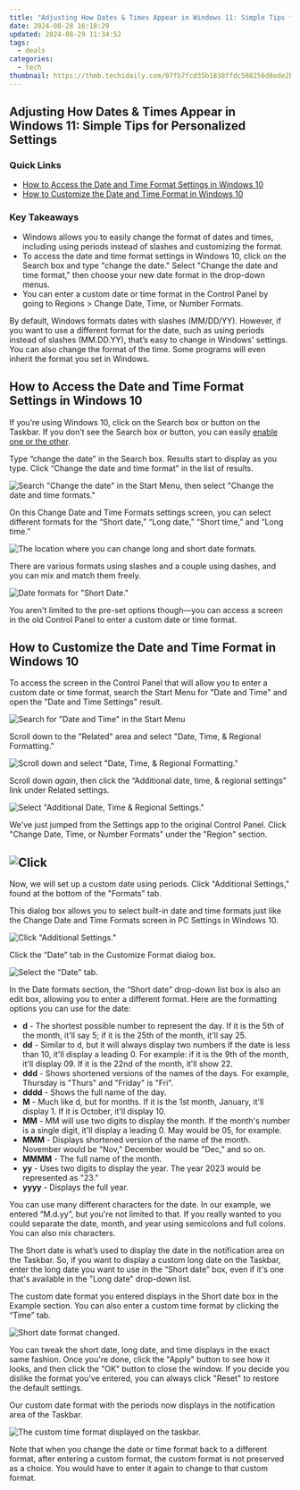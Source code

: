```yaml
---
title: "Adjusting How Dates & Times Appear in Windows 11: Simple Tips for Personalized Settings"
date: 2024-08-28 16:18:29
updated: 2024-08-29 11:34:52
tags:
  - deals
categories:
  - tech
thumbnail: https://thmb.techidaily.com/07fb7fcd35b1838ffdc588256d8ede2b1811ae53f4a1f3aaa3fc523cba06c6cc.jpg
---
```


## Adjusting How Dates & Times Appear in Windows 11: Simple Tips for Personalized Settings

### Quick Links

* [How to Access the Date and Time Format Settings in Windows 10](https://win-howtos.techidaily.com/mysterious-shade-monitor-malaise/)
* [How to Customize the Date and Time Format in Windows 10](https://extra-skills.techidaily.com/new-overcoming-video-blank-screen-the-ultimate-chromesafari-guide/)

### Key Takeaways

* Windows allows you to easily change the format of dates and times, including using periods instead of slashes and customizing the format.
* To access the date and time format settings in Windows 10, click on the Search box and type "change the date." Select "Change the date and time format," then choose your new date format in the drop-down menus.
* You can enter a custom date or time format in the Control Panel by going to Regions > Change Date, Time, or Number Formats.

 By default, Windows formats dates with slashes (MM/DD/YY). However, if you want to use a different format for the date, such as using periods instead of slashes (MM.DD.YY), that’s easy to change in Windows' settings. You can also change the format of the time. Some programs will even inherit the format you set in Windows. 

##  How to Access the Date and Time Format Settings in Windows 10

 If you’re using Windows 10, click on the Search box or button on the Taskbar. If you don’t see the Search box or button, you can easily [enable one or the other](https://remote-screen-capture.techidaily.com/updated-your-essential-guide-to-unmissable-gaming-adventures-for-2024/).

 Type “change the date” in the Search box. Results start to display as you type. Click “Change the date and time format” in the list of results.

![Search "Change the date" in the Start Menu, then select "Change the date and time formats."](https://static1.howtogeekimages.com/wordpress/wp-content/uploads/2023/11/1-search-change-the-date.png) 

 On this Change Date and Time Formats settings screen, you can select different formats for the “Short date,” “Long date,” “Short time,” and “Long time.”

![The location where you can change long and short date formats.](https://static1.howtogeekimages.com/wordpress/wp-content/uploads/2023/11/2-short-date-long-date-times.png) 

 There are various formats using slashes and a couple using dashes, and you can mix and match them freely. 

![Date formats for "Short Date."](https://static1.howtogeekimages.com/wordpress/wp-content/uploads/2023/11/3-date-formats.png) 

 You aren't limited to the pre-set options though—you can access a screen in the old Control Panel to enter a custom date or time format.

##  How to Customize the Date and Time Format in Windows 10

 To access the screen in the Control Panel that will allow you to enter a custom date or time format, search the Start Menu for "Date and Time" and open the "Date and Time Settings" result. 

![Search for "Date and Time" in the Start Menu](https://static1.howtogeekimages.com/wordpress/wp-content/uploads/2023/11/4-date-and-time-settings.png) 

 Scroll down to the "Related" area and select "Date, Time, & Regional Formatting." 

![Scroll down and select "Date, Time, & Regional Formatting."](https://static1.howtogeekimages.com/wordpress/wp-content/uploads/2023/11/5-date-time-regional-formatting.png) 

 Scroll down _again_, then click the “Additional date, time, & regional settings” link under Related settings.

![Select "Additional Date, Time & Regional Settings."](https://static1.howtogeekimages.com/wordpress/wp-content/uploads/2023/11/6-additional.png) 

 We've just jumped from the Settings app to the original Control Panel. Click "Change Date, Time, or Number Formats" under the "Region" section. 

## ![Click](https://static0.howtogeekimages.com/wordpress/wp-content/uploads/2023/11/7-change-date-time-formats.png) 

 Now, we will set up a custom date using periods. Click "Additional Settings," found at the bottom of the "Formats" tab. 

 This dialog box allows you to select built-in date and time formats just like the Change Date and Time Formats screen in PC Settings in Windows 10.

![Click "Additional Settings."](https://static1.howtogeekimages.com/wordpress/wp-content/uploads/2023/11/8-additional-settings.png) 

 Click the “Date” tab in the Customize Format dialog box. 

![Select the "Date" tab.](https://static1.howtogeekimages.com/wordpress/wp-content/uploads/2023/11/9-select-date.png) 

 In the Date formats section, the “Short date” drop-down list box is also an edit box, allowing you to enter a different format. Here are the formatting options you can use for the date: 

* **d** \- The shortest possible number to represent the day. If it is the 5th of the month, it'll say 5; if it is the 25th of the month, it'll say 25\.
* **dd** \- Similar to d, but it will always display two numbers If the date is less than 10, it'll display a leading 0\. For example: if it is the 9th of the month, it'll display 09\. If it is the 22nd of the month, it'll show 22\.
* **ddd** \- Shows shortened versions of the names of the days. For example, Thursday is "Thurs" and "Friday" is "Fri".
* **dddd** \- Shows the full name of the day.
* **M** \- Much like d, but for months. If it is the 1st month, January, it'll display 1\. If it is October, it'll display 10\.
* **MM** \- MM will use two digits to display the month. If the month's number is a single digit, it'll display a leading 0\. May would be 05, for example.
* **MMM** \- Displays shortened version of the name of the month. November would be "Nov," December would be "Dec," and so on.
* **MMMM** \- The full name of the month.
* **yy** \- Uses two digits to display the year. The year 2023 would be represented as "23."
* **yyyy** \- Displays the full year.

 You can use many different characters for the date. In our example, we entered “M.d.yy”, but you're not limited to that. If you really wanted to you could separate the date, month, and year using semicolons and full colons. You can also mix characters. 

 The Short date is what’s used to display the date in the notification area on the Taskbar. So, if you want to display a custom long date on the Taskbar, enter the long date you want to use in the “Short date” box, even if it's one that's available in the "Long date" drop-down list.

 The custom date format you entered displays in the Short date box in the Example section. You can also enter a custom time format by clicking the “Time” tab.

![Short date format changed.](https://static1.howtogeekimages.com/wordpress/wp-content/uploads/2023/11/10-short-date.png) 

 You can tweak the short date, long date, and time displays in the exact same fashion. Once you're done, click the "Apply" button to see how it looks, and then click the "OK" button to close the window. If you decide you dislike the format you've entered, you can always click "Reset" to restore the default settings. 

 Our custom date format with the periods now displays in the notification area of the Taskbar.

![The custom time format displayed on the taskbar.](https://static1.howtogeekimages.com/wordpress/wp-content/uploads/2023/11/11-time-displayed-on-task-bar.png) 

 Note that when you change the date or time format back to a different format, after entering a custom format, the custom format is not preserved as a choice. You would have to enter it again to change to that custom format.

<ins class="adsbygoogle"
     style="display:block"
     data-ad-format="autorelaxed"
     data-ad-client="ca-pub-7571918770474297"
     data-ad-slot="1223367746"></ins>



<ins class="adsbygoogle"
     style="display:block"
     data-ad-client="ca-pub-7571918770474297"
     data-ad-slot="8358498916"
     data-ad-format="auto"
     data-full-width-responsive="true"></ins>
